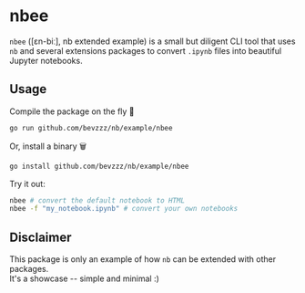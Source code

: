 # nbee

`nbee` ([ɛn-biː], nb extended example) is a small but diligent CLI tool that uses `nb` and several extensions packages to convert `.ipynb` files into beautiful Jupyter notebooks.

## Usage

Compile the package on the fly 🐝

```sh
go run github.com/bevzzz/nb/example/nbee
```

Or, install a binary 🗑

```sh
go install github.com/bevzzz/nb/example/nbee
```

Try it out:

```sh
nbee # convert the default notebook to HTML
nbee -f "my_notebook.ipynb" # convert your own notebooks
```

## Disclaimer

This package is only an example of how `nb` can be extended with other packages.  
It's a showcase -- simple and minimal :)
